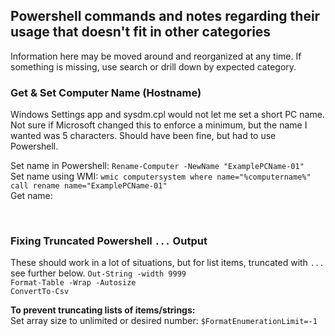 ## Powershell commands and notes regarding their usage that doesn't fit in other categories
Information here may be moved around and reorganized at any time. If something is missing, use search or drill down by expected category.

### Get & Set Computer Name (Hostname)
Windows Settings app and sysdm.cpl would not let me set a short PC name. Not sure if Microsoft changed this to enforce a minimum, but the name I wanted was 5 characters. Should have been fine, but had to use Powershell.

Set name in Powershell: `Rename-Computer -NewName "ExamplePCName-01"` <br/>
Set name using WMI: `wmic computersystem where name="%computername%" call rename name="ExamplePCName-01"` <br/>
Get name: 

<br/>

### Fixing Truncated Powershell `...` Output
These should work in a lot of situations, but for list items, truncated with `...` see further below.
`Out-String -width 9999`<br/>
`Format-Table -Wrap -Autosize`<br/>
`ConvertTo-Csv`<br/>

**To prevent truncating lists of items/strings:** <br/>
Set array size to unlimited or desired number: `$FormatEnumerationLimit=-1`
